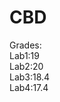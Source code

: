 # CBD

Grades: <br>
        Lab1:19 <br>
        Lab2:20 <br>
        Lab3:18.4 <br>
        Lab4:17.4 <br>
